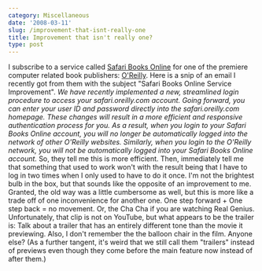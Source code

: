 ```yaml
---
category: Miscellaneous
date: '2008-03-11'
slug: /improvement-that-isnt-really-one
title: Improvement that isn't really one?
type: post
---
```



I subscribe to a service called
[Safari Books Online](http://safari.oreilly.com/) for one of the
premiere computer related book publishers:
[O'Reilly](http://www.ora.com/). Here is a snip of an email I
recently got from them with the subject "Safari Books Online
Service Improvement".
*We have recently implemented a new, streamlined login procedure to access your safari.oreilly.com account. Going forward, you can enter your user ID and password directly into the safari.oreilly.com homepage. These changes will result in a more efficient and responsive authentication process for you. As a result, when you login to your Safari Books Online account, you will no longer be automatically logged into the network of other O'Reilly websites. Similarly, when you login to the O'Reilly network, you will not be automatically logged into your Safari Books Online account.*
So, they tell me this is more efficient. Then, immediately tell me
that something that used to work won't with the result being that I
have to log in two times when I only used to have to do it once.
I'm not the brightest bulb in the box, but that sounds like the
opposite of an improvement to me. Granted, the old way was a little
cumbersome as well, but this is more like a trade off of one
inconvenience for another one. One step forward + One step back =
no movement. Or, the Cha Cha if you are watching Real Genius.
Unfortunately, that clip is not on YouTube, but what appears to be
the trailer is:
Talk about a trailer that has an entirely different tone than the
movie it previewing. Also, I don't remember the the balloon chair
in the film. Anyone else? (As a further tangent, it's weird that we
still call them "trailers" instead of previews even though they
come before the main feature now instead of after them.)